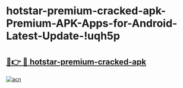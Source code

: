 # hotstar-premium-cracked-apk-Premium-APK-Apps-for-Android-Latest-Update-!uqh5p

# <h2><a href="https://yw4cwi.esa.edu.pl?title=hotstar-premium-cracked-apk&ref=uqh5p">🔗👉 🔴 hotstar-premium-cracked-apk</a></h2>

[![acn](https://github.com/user-attachments/assets/0f9c940e-d8b0-45ae-aac7-cd30a18b3e1c)](https://yw4cwi.esa.edu.pl?title=hotstar-premium-cracked-apk&ref=uqh5p)

